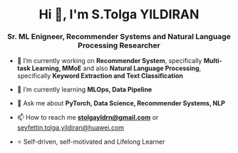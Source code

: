 <h1 align="center">Hi 👋, I'm S.Tolga YILDIRAN</h1>
<h3 align="center">Sr. ML Enigneer, Recommender Systems and Natural Language Processing Researcher</h3>



- 🔭 I’m currently working on **Recommender System**, specifically **Multi-task Learning, MMoE** and also **Natural Language Processing**, specifically **Keyword Extraction and Text Classification**

- 🌱 I’m currently learning **MLOps, Data Pipeline**

- 💬 Ask me about **PyTorch, Data Science, Recommender Systems, NLP**

- 📫 How to reach me **stolgayldrn@gmail.com** or seyfettin.tolga.yildiran@huawei.com

- ⭐ Self-driven, self-motivated and Lifelong Learner

